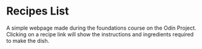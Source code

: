 # Recipes List

A simple webpage made during the foundations course on the Odin Project. Clicking on a recipe link will show the
instructions and ingredients required to make the dish.
